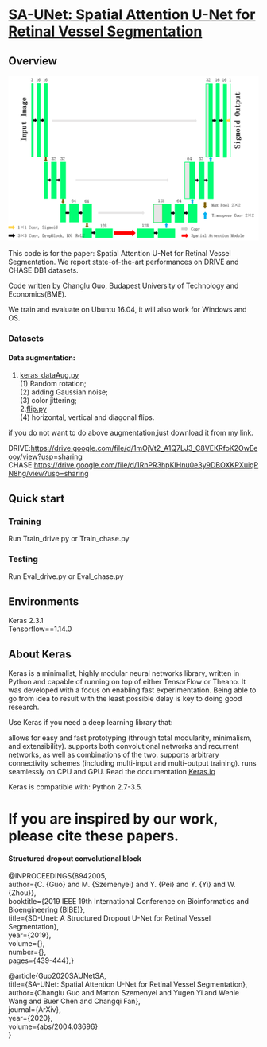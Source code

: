 # [SA-UNet: Spatial Attention U-Net for Retinal Vessel Segmentation](https://arxiv.org/abs/2004.03696)

## Overview

![SA-UNet](SA-UNet.png?raw=true "SA-UNet")

This code is for the paper: Spatial Attention U-Net for Retinal Vessel Segmentation. We report state-of-the-art performances on DRIVE and CHASE DB1 datasets.

Code written by Changlu Guo, Budapest University of Technology and Economics(BME).


We train and evaluate on Ubuntu 16.04, it will also work for Windows and OS.



### Datasets
#### Data augmentation:
1. [keras_dataAug.py](keras_dataAug.py) <br>
(1) Random rotation; <br>
(2) adding Gaussian noise; <br>
(3) color jittering; <br>
2.[flip.py](flip.py)<br>
(4) horizontal, vertical and diagonal flips.

if you do not want to do above augmentation,just download it from my link.

DRIVE:https://drive.google.com/file/d/1mOjVt2_A1Q7LJ3_C8VEKRfoK2OwEeooy/view?usp=sharing
CHASE:https://drive.google.com/file/d/1RnPR3hpKIHnu0e3y9DBOXKPXuiqPN8hg/view?usp=sharing

## Quick start 

### Training
Run Train_drive.py or Train_chase.py
### Testing
Run Eval_drive.py or Eval_chase.py



## Environments
Keras 2.3.1  <br>
Tensorflow==1.14.0 <br>

## About Keras

Keras is a minimalist, highly modular neural networks library, written in Python and capable of running on top of either TensorFlow or Theano. It was developed with a focus on enabling fast experimentation. Being able to go from idea to result with the least possible delay is key to doing good research.

Use Keras if you need a deep learning library that:

allows for easy and fast prototyping (through total modularity, minimalism, and extensibility).
supports both convolutional networks and recurrent networks, as well as combinations of the two.
supports arbitrary connectivity schemes (including multi-input and multi-output training).
runs seamlessly on CPU and GPU.
Read the documentation [Keras.io](http://keras.io/)

Keras is compatible with: Python 2.7-3.5.



# If you are inspired by our work, please cite these papers.


#### Structured dropout convolutional block
@INPROCEEDINGS{8942005,  <br>
author={C. {Guo} and M. {Szemenyei} and Y. {Pei} and Y. {Yi} and W. {Zhou}}, <br> 
booktitle={2019 IEEE 19th International Conference on Bioinformatics and Bioengineering (BIBE)},   <br>
title={SD-Unet: A Structured Dropout U-Net for Retinal Vessel Segmentation},   <br>
year={2019},  <br>
volume={},  <br>
number={},  <br>
pages={439-444},}<br>


@article{Guo2020SAUNetSA,<br>
  title={SA-UNet: Spatial Attention U-Net for Retinal Vessel Segmentation},<br>
  author={Changlu Guo and Marton Szemenyei and Yugen Yi and Wenle Wang and Buer Chen and Changqi Fan},<br>
  journal={ArXiv},<br>
  year={2020},<br>
  volume={abs/2004.03696}<br>
}<br>
